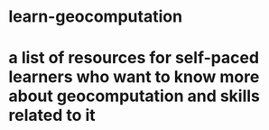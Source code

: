 # learn-geocomputation

# a list of resources for self-paced learners who want to know more about geocomputation and skills related to it
